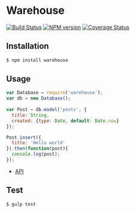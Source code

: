 # Warehouse

[![Build Status](https://travis-ci.org/tommy351/warehouse.svg?branch=master)](https://travis-ci.org/tommy351/warehouse)  [![NPM version](https://badge.fury.io/js/warehouse.svg)](http://badge.fury.io/js/warehouse) [![Coverage Status](https://img.shields.io/coveralls/tommy351/warehouse.svg?branch=master)](https://coveralls.io/r/tommy351/warehouse)

## Installation

``` bash
$ npm install warehouse 
```

## Usage

``` js
var Database = require('warehouse');
var db = new Database();
  
var Post = db.model('posts', {
  title: String,
  created: {type: Date, default: Date.now}
});

Post.insert({
  title: 'Hello world'
}).then(function(post){
  console.log(post);
});
```

- [API](http://hexo.io/api/warehouse/classes/Database.html)

## Test

``` bash
$ gulp test
```